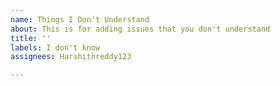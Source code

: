 ```yaml
---
name: Things I Don't Understand
about: This is for adding issues that you don't understand
title: ''
labels: I don't know
assignees: Harshithreddy123

---
```



